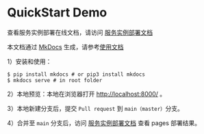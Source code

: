 # QuickStart Demo

查看服务实例部署在线文档，请访问 [服务实例部署文档](https://aliyun-computenest.github.io/quickstart-zookeeper)

本文档通过 [MkDocs](https://github.com/mkdocs/mkdocs) 生成，请参考[使用文档](https://www.mkdocs.org/getting-started/#installation) 

1）安装和使用：

```shell
$ pip install mkdocs # or pip3 install mkdocs
$ mkdocs serve # in root folder
```
2）本地预览：本地在浏览器打开 [http://localhost:8000/](http://localhost:8000/) 。

3）本地新建分支后，提交 `Pull request` 到 `main（master）`分支。

4）合并至 `main` 分支后，访问 [服务实例部署文档](https://aliyun-computenest.github.io/quickstart-zookeeper) 查看 pages 部署结果。